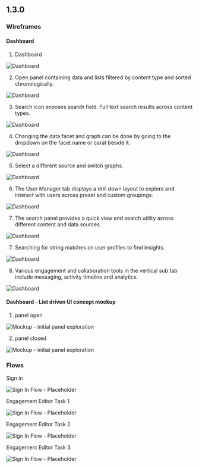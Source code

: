 ## 1.3.0

### Wireframes

#### Dashboard

 1. Dashboard

 ![Dashboard](img/iterations/1.3.0/wireframes/dashboard-v.1.3.0.0.png)

 2. Open panel containing data and lists filtered by content type and sorted chronologically.

 ![Dashboard](img/iterations/1.3.0/wireframes/dashboard-v.1.3.0.0a.png)

 3. Search icon exposes search field. Full text search results across content types.

 ![Dashboard](img/iterations/1.3.0/wireframes/dashboard-v.1.3.0.0b.png)

 4. Changing the data facet and graph can be done by going to the dropdown on the facet name or carat beside it.

 ![Dashboard](img/iterations/1.3.0/wireframes/dashboard-v.1.3.0.1.png)

 5. Select a different source and switch graphs.

 ![Dashboard](img/iterations/1.3.0/wireframes/dashboard-v.1.3.0.1a.png)

 6. The User Manager tab displays a drill down layout to explore and interact with users across preset and custom groupings.

 ![Dashboard](img/iterations/1.3.0/wireframes/dashboard-v.1.3.0.2.png)

 7. The search panel provides a quick view and search utility across different content and data sources.

 ![Dashboard](img/iterations/1.3.0/wireframes/dashboard-v.1.3.0.2a.png)

 7. Searching for string matches on user profiles to find insights.

 ![Dashboard](img/iterations/1.3.0/wireframes/dashboard-v.1.3.0.2b.png)

 8. Various engagement and collaboration tools in the vertical sub tab include messaging, activity timeline and analytics.

 ![Dashboard](img/iterations/1.3.0/wireframes/dashboard-v.1.3.0.3.png)


#### Dashboard - List driven UI concept mockup

 1. panel open

 ![Mockup - initial panel exploration](img/iterations/1.3.0/comps/h2-list-driven-ui-1-1440x1024.png)

 2. panel closed

 ![Mockup - initial panel exploration](img/iterations/1.3.0/comps/h2-list-driven-ui-1440x1024.png)



### Flows

Sign in

![Sign In Flow - Placeholder](img/placeholder.png)

Engagement Editor Task 1

![Sign In Flow - Placeholder](img/placeholder.png)

Engagement Editor Task 2

![Sign In Flow - Placeholder](img/placeholder.png)

Engagement Editor Task 3

![Sign In Flow - Placeholder](img/placeholder.png)
